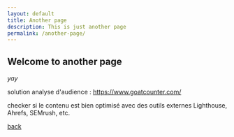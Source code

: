 ```yaml
---
layout: default
title: Another page
description: This is just another page
permalink: /another-page/
---
```


## Welcome to another page

_yay_

solution analyse d'audience :
https://www.goatcounter.com/

checker si le contenu est bien optimisé avec des outils externes Lighthouse, Ahrefs, SEMrush, etc.

[back](./)
